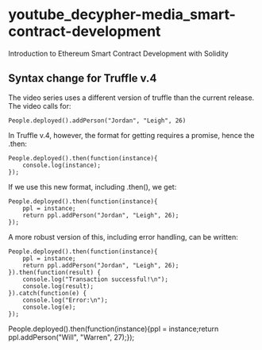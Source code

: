 # youtube_decypher-media_smart-contract-development
Introduction to Ethereum Smart Contract Development with Solidity

## Syntax change for Truffle v.4

The video series uses a different version of truffle than the current release. The video calls for:

	People.deployed().addPerson("Jordan", "Leigh", 26)

In Truffle v.4, however, the format for getting requires a promise, hence the .then:

	People.deployed().then(function(instance){
		console.log(instance);
	});

If we use this new format, including .then(), we get:

	People.deployed().then(function(instance){
		ppl = instance;
		return ppl.addPerson("Jordan", "Leigh", 26);
	});

A more robust version of this, including error handling, can be written:

	People.deployed().then(function(instance){
		ppl = instance;
		return ppl.addPerson("Jordan", "Leigh", 26);
	}).then(function(result) {
  		console.log("Transaction successful!\n");
  		console.log(result);
	}).catch(function(e) {
		console.log("Error:\n");
		console.log(e);
	});

People.deployed().then(function(instance){ppl = instance;return ppl.addPerson("Will", "Warren", 27);});